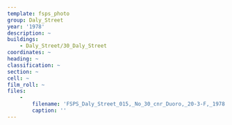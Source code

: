 ```yaml
---
template: fsps_photo
group: Daly_Street
year: '1978'
description: ~
buildings:
    - Daly_Street/30_Daly_Street
coordinates: ~
heading: ~
classification: ~
section: ~
cell: ~
film_roll: ~
files:
    -
        filename: 'FSPS_Daly_Street_015,_No_30_cnr_Duoro,_20-3-F,_1978.png'
        caption: ''
---
```

